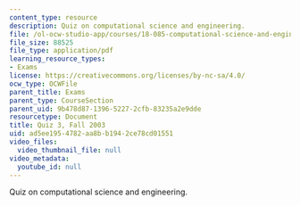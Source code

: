 ```yaml
---
content_type: resource
description: Quiz on computational science and engineering.
file: /ol-ocw-studio-app/courses/18-085-computational-science-and-engineering-i-fall-2008/ad5ee1954782aa8bb1942ce78cd01551_q318085f03.pdf
file_size: 88525
file_type: application/pdf
learning_resource_types:
- Exams
license: https://creativecommons.org/licenses/by-nc-sa/4.0/
ocw_type: OCWFile
parent_title: Exams
parent_type: CourseSection
parent_uid: 9b478d87-1396-5227-2cfb-83235a2e9dde
resourcetype: Document
title: Quiz 3, Fall 2003
uid: ad5ee195-4782-aa8b-b194-2ce78cd01551
video_files:
  video_thumbnail_file: null
video_metadata:
  youtube_id: null
---
```

Quiz on computational science and engineering.